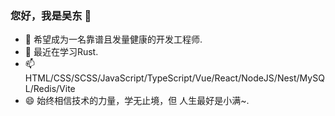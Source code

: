 ### 您好，我是吴东 👋

<!--
**FourKress/FourKress** is a ✨ _special_ ✨ repository because its `README.md` (this file) appears on your GitHub profile.

Here are some ideas to get you started:

- 🔭 I’m currently working on ...
- 🌱 I’m currently learning ...
- 👯 I’m looking to collaborate on ...
- 🤔 I’m looking for help with ...
- 💬 Ask me about ...
- 📫 How to reach me: ...
- 😄 Pronouns: ...
- ⚡ Fun fact: ...
-->
- 🔭 希望成为一名靠谱且发量健康的开发工程师.
- 🌱 最近在学习Rust.
- 📫 HTML/CSS/SCSS/JavaScript/TypeScript/Vue/React/NodeJS/Nest/MySQL/Redis/Vite
- 😄 始终相信技术的力量，学无止境，但 人生最好是小满~.
